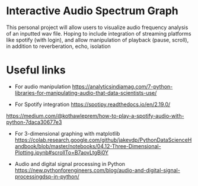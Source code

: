 # Interactive Audio Spectrum Graph
This personal project will allow users to visualize audio frequency analysis of an inputted wav file. Hoping to include integration of streaming platforms like spotify (with login), and allow manipulation of playback (pause, scroll), in addition to reverberation, echo, isolation

# Useful links

- For audio manipulation
https://analyticsindiamag.com/7-python-libraries-for-manipulating-audio-that-data-scientists-use/

- For Spotify integration
https://spotipy.readthedocs.io/en/2.19.0/

https://medium.com/@kothawleprem/how-to-play-a-spotify-audio-with-python-7daca30677e3

- For 3-dimensional graphing with matplotlib
https://colab.research.google.com/github/jakevdp/PythonDataScienceHandbook/blob/master/notebooks/04.12-Three-Dimensional-Plotting.ipynb#scrollTo=B7aovLtgBj0Y

- Audio and digital signal processing in Python
https://new.pythonforengineers.com/blog/audio-and-digital-signal-processingdsp-in-python/
